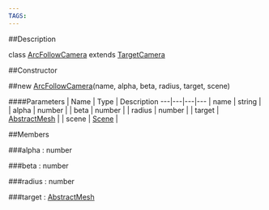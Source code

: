 ```yaml
---
TAGS:
---
```


##Description

class [ArcFollowCamera](/classes/2.2/ArcFollowCamera) extends [TargetCamera](/classes/2.2/TargetCamera)



##Constructor

##new [ArcFollowCamera](/classes/2.2/ArcFollowCamera)(name, alpha, beta, radius, target, scene)



####Parameters
 | Name | Type | Description
---|---|---|---
 | name | string | 
 | alpha | number | 
 | beta | number | 
 | radius | number | 
 | target | [AbstractMesh](/classes/2.2/AbstractMesh) | 
 | scene | [Scene](/classes/2.2/Scene) | 

##Members

###alpha : number



###beta : number



###radius : number



###target : [AbstractMesh](/classes/2.2/AbstractMesh)



